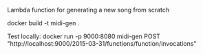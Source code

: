 Lambda function for generating a new song from scratch

docker build -t midi-gen .

Test locally:
docker run -p 9000:8080 midi-gen
POST "http://localhost:9000/2015-03-31/functions/function/invocations"